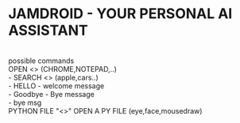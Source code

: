 <h1> JAMDROID - YOUR PERSONAL AI ASSISTANT </h1>
<br>
possible commands <br>
OPEN <<APPLICATION>> (CHROME,NOTEPAD,..)<br>
    - SEARCH <<WHAT>> (apple,cars..)<br>
    - HELLO - welcome  message <br> 
    - Goodbye - Bye message <br>
    - bye msg <br> PYTHON FILE "<<FILENAME>>" OPEN A PY FILE (eye,face,mousedraw) 
